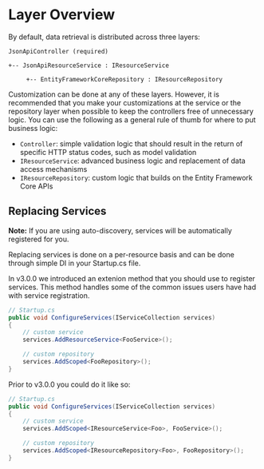 # Layer Overview

By default, data retrieval is distributed across three layers:

```
JsonApiController (required)

+-- JsonApiResourceService : IResourceService

     +-- EntityFrameworkCoreRepository : IResourceRepository
```

Customization can be done at any of these layers. However, it is recommended that you make your customizations at the service or the repository layer when possible to keep the controllers free of unnecessary logic.
You can use the following as a general rule of thumb for where to put business logic:

- `Controller`: simple validation logic that should result in the return of specific HTTP status codes, such as model validation
- `IResourceService`: advanced business logic and replacement of data access mechanisms
- `IResourceRepository`: custom logic that builds on the Entity Framework Core APIs

## Replacing Services

**Note:** If you are using auto-discovery, services will be automatically registered for you.

Replacing services is done on a per-resource basis and can be done through simple DI in your Startup.cs file.

In v3.0.0 we introduced an extenion method that you should use to
register services. This method handles some of the common issues
users have had with service registration.

```c#
// Startup.cs
public void ConfigureServices(IServiceCollection services)
{
    // custom service
    services.AddResourceService<FooService>();

    // custom repository
    services.AddScoped<FooRepository>();
}
```

Prior to v3.0.0 you could do it like so:

```c#
// Startup.cs
public void ConfigureServices(IServiceCollection services)
{
    // custom service
    services.AddScoped<IResourceService<Foo>, FooService>();

    // custom repository
    services.AddScoped<IResourceRepository<Foo>, FooRepository>();
}
```

